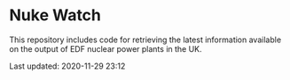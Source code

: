 # Nuke Watch

This repository includes code for retrieving the latest information available on the output of EDF nuclear power plants in the UK.

Last updated: 2020-11-29 23:12